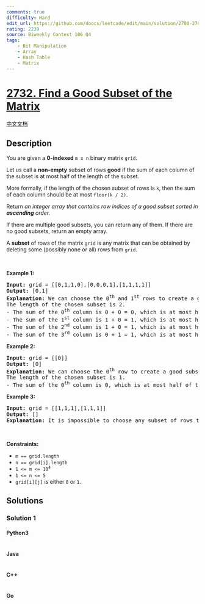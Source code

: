 ```yaml
---
comments: true
difficulty: Hard
edit_url: https://github.com/doocs/leetcode/edit/main/solution/2700-2799/2732.Find%20a%20Good%20Subset%20of%20the%20Matrix/README_EN.md
rating: 2239
source: Biweekly Contest 106 Q4
tags:
    - Bit Manipulation
    - Array
    - Hash Table
    - Matrix
---
```


<!-- problem:start -->

# [2732. Find a Good Subset of the Matrix](https://leetcode.com/problems/find-a-good-subset-of-the-matrix)

[中文文档](/solution/2700-2799/2732.Find%20a%20Good%20Subset%20of%20the%20Matrix/README.md)

## Description

<!-- description:start -->

<p>You are given a <strong>0-indexed</strong> <code>m x n</code> binary matrix <code>grid</code>.</p>

<p>Let us call a <strong>non-empty</strong> subset of rows <strong>good</strong> if the sum of each column of the subset is at most half of the length of the subset.</p>

<p>More formally, if the length of the chosen subset of rows is <code>k</code>, then the sum of each column should be at most <code>floor(k / 2)</code>.</p>

<p>Return <em>an integer array that contains row indices of a good subset sorted in <strong>ascending</strong> order.</em></p>

<p>If there are multiple good subsets, you can return any of them. If there are no good subsets, return an empty array.</p>

<p>A <strong>subset</strong> of rows of the matrix <code>grid</code> is any matrix that can be obtained by deleting some (possibly none or all) rows from <code>grid</code>.</p>

<p>&nbsp;</p>
<p><strong class="example">Example 1:</strong></p>

<pre>
<strong>Input:</strong> grid = [[0,1,1,0],[0,0,0,1],[1,1,1,1]]
<strong>Output:</strong> [0,1]
<strong>Explanation:</strong> We can choose the 0<sup>th</sup> and 1<sup>st</sup> rows to create a good subset of rows.
The length of the chosen subset is 2.
- The sum of the 0<sup>th</sup>&nbsp;column is 0 + 0 = 0, which is at most half of the length of the subset.
- The sum of the 1<sup>st</sup>&nbsp;column is 1 + 0 = 1, which is at most half of the length of the subset.
- The sum of the 2<sup>nd</sup>&nbsp;column is 1 + 0 = 1, which is at most half of the length of the subset.
- The sum of the 3<sup>rd</sup>&nbsp;column is 0 + 1 = 1, which is at most half of the length of the subset.
</pre>

<p><strong class="example">Example 2:</strong></p>

<pre>
<strong>Input:</strong> grid = [[0]]
<strong>Output:</strong> [0]
<strong>Explanation:</strong> We can choose the 0<sup>th</sup> row to create a good subset of rows.
The length of the chosen subset is 1.
- The sum of the 0<sup>th</sup>&nbsp;column is 0, which is at most half of the length of the subset.
</pre>

<p><strong class="example">Example 3:</strong></p>

<pre>
<strong>Input:</strong> grid = [[1,1,1],[1,1,1]]
<strong>Output:</strong> []
<strong>Explanation:</strong> It is impossible to choose any subset of rows to create a good subset.
</pre>

<p>&nbsp;</p>
<p><strong>Constraints:</strong></p>

<ul>
	<li><code>m == grid.length</code></li>
	<li><code>n == grid[i].length</code></li>
	<li><code>1 &lt;= m &lt;= 10<sup>4</sup></code></li>
	<li><code>1 &lt;= n &lt;= 5</code></li>
	<li><code>grid[i][j]</code> is either <code>0</code> or <code>1</code>.</li>
</ul>

<!-- description:end -->

## Solutions

<!-- solution:start -->

### Solution 1

<!-- tabs:start -->

#### Python3

```python

```

#### Java

```java

```

#### C++

```cpp

```

#### Go

```go

```

<!-- tabs:end -->

<!-- solution:end -->

<!-- problem:end -->
